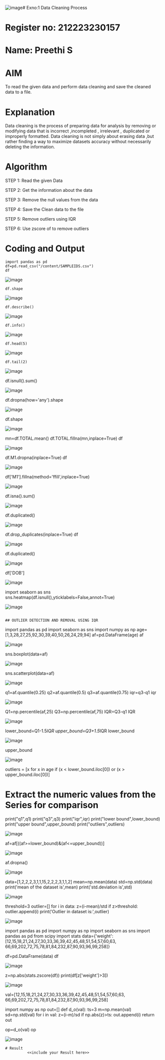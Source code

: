 ![image](https://github.com/user-attachments/assets/8d0ca1d8-cfef-44de-a8cc-d2e618b1c3fe)# Exno:1
Data Cleaning Process


# Register no: 212223230157


# Name: Preethi S

# AIM
To read the given data and perform data cleaning and save the cleaned data to a file.

# Explanation
Data cleaning is the process of preparing data for analysis by removing or modifying data that is incorrect ,incompleted , irrelevant , duplicated or improperly formatted. Data cleaning is not simply about erasing data ,but rather finding a way to maximize datasets accuracy without necessarily deleting the information.

# Algorithm
STEP 1: Read the given Data

STEP 2: Get the information about the data

STEP 3: Remove the null values from the data

STEP 4: Save the Clean data to the file

STEP 5: Remove outliers using IQR

STEP 6: Use zscore of to remove outliers

# Coding and Output
```
import pandas as pd
df=pd.read_csv("/content/SAMPLEIDS.csv")
df
```

![image](https://github.com/user-attachments/assets/f5a3704f-8be4-47b4-94e6-74183e8b82a3)

```
df.shape
```

![image](https://github.com/user-attachments/assets/a0e74b07-fd05-4d06-bd56-c364aeda11b1)

```
df.describe()
```

![image](https://github.com/user-attachments/assets/c78dcb8c-fe3d-4118-b014-dd2a2ffe497c)

```
df.info()
```

![image](https://github.com/user-attachments/assets/4083a6cd-b636-423d-aafe-6859762e4dbe)

```
df.head(5)
```

![image](https://github.com/user-attachments/assets/cd595796-06ec-4a1b-97dd-438b231dc836)

```
df.tail(2)
```

![image](https://github.com/user-attachments/assets/6d1bbec6-4035-475c-ada8-9dec854f9c47)

df.isnull().sum()

![image](https://github.com/user-attachments/assets/f9b2d67e-def0-4208-9d31-cf6425ab8c78)

df.dropna(how='any').shape

![image](https://github.com/user-attachments/assets/2a1e31de-ae0d-4cbd-be39-0ef538e2b8d8)

df.shape

![image](https://github.com/user-attachments/assets/580a729d-c52e-4b03-8d35-29bba75c71b2)

mn=df.TOTAL.mean()
df.TOTAL.fillna(mn,inplace=True)
df

![image](https://github.com/user-attachments/assets/98ebfc5a-5115-471d-8566-c3457f32abf4)

df.M1.dropna(inplace=True)
df

![image](https://github.com/user-attachments/assets/5d7dbc0a-23db-49b7-8bd6-b7d39ba5e2f0)

df['M1'].fillna(method='ffill',inplace=True)

![image](https://github.com/user-attachments/assets/f51ada99-abf7-4ec6-8810-dc1f14238ef8)

df.isna().sum()

![image](https://github.com/user-attachments/assets/2f1d5c87-5aa4-4421-bda1-2fdcdbe99296)

df.duplicated()

![image](https://github.com/user-attachments/assets/1574a3da-9712-47bf-9eb4-d98574794265)

df.drop_duplicates(inplace=True)
df

![image](https://github.com/user-attachments/assets/a8c25291-bc08-4cdd-bc49-cd78ee949de4)

df.duplicated()

![image](https://github.com/user-attachments/assets/45560c5d-6318-4b18-ac30-9adfc46bf33b)

df['DOB']

![image](https://github.com/user-attachments/assets/53749277-aa6e-48b5-8f21-f90313925f7f)

import seaborn as sns
sns.heatmap(df.isnull(),yticklabels=False,annot=True)

![image](https://github.com/user-attachments/assets/c7a02c59-4bea-49b0-8c13-9d38068bf243)
```

## OUTLIER DETECTION AND REMOVAL USING IQR

```
import pandas as pd
import seaborn as sns
import numpy as np
age=[1,3,28,27,25,92,30,39,40,50,26,24,29,94]
af=pd.DataFrame(age)
af

![image](https://github.com/user-attachments/assets/6cc98289-5313-443d-ad28-f5d5528a418b)

sns.boxplot(data=af)

![image](https://github.com/user-attachments/assets/cab42321-0113-4981-a950-343e5004eb05)

sns.scatterplot(data=af)

![image](https://github.com/user-attachments/assets/e88eed17-0127-4fe1-bf6b-f3fd2228fa7a)

q1=af.quantile(0.25)
q2=af.quantile(0.5)
q3=af.quantile(0.75)
iqr=q3-q1
iqr

![image](https://github.com/user-attachments/assets/33f4d320-9deb-401c-bf91-9088cb0b6954)

Q1=np.percentile(af,25)
Q3=np.percentile(af,75)
IQR=Q3-q1
IQR

![image](https://github.com/user-attachments/assets/75bb9972-b0c8-43cd-9a65-e8e453a85c05)

lower_bound=Q1-1.5*IQR
upper_bound=Q3+1.5*IQR
lower_bound

![image](https://github.com/user-attachments/assets/012e8e5a-c5ae-422f-8f3c-a365c3862c5c)

upper_bound

![image](https://github.com/user-attachments/assets/b4b88613-b463-4660-b9af-6923afc3a2dd)

outliers = [x for x in age if (x < lower_bound.iloc[0]) or (x > upper_bound.iloc[0])]
# Extract the numeric values from the Series for comparison
print("q1",q1)
print("q3",q3)
print("iqr",iqr)
print("lower bound",lower_bound)
print("upper bound",upper_bound)
print("outliers",outliers)

![image](https://github.com/user-attachments/assets/0e72353b-946b-43c1-b97c-8c7f0e7217c2)

af=af[((af>=lower_bound)&(af<=upper_bound))]

![image](https://github.com/user-attachments/assets/1ae62e2c-4afb-4df5-8f69-5d848138532d)

af.dropna()

![image](https://github.com/user-attachments/assets/88a0da36-4eda-4761-8900-1203e947b67a)

data=[1,2,2,2,3,1,1,15,2,2,2,3,1,1,2]
mean=np.mean(data)
std=np.std(data)
print('mean of the dataset is',mean)
print('std.deviation is',std)

![image](https://github.com/user-attachments/assets/1c9e18af-4fad-46c9-bad2-2599d9adbff4)

threshold=3
outlier=[]
for i in data:
  z=(i-mean)/std
  if z>threshold:
    outlier.append(i)
    print('Outlier in dataset is:',outlier)

![image](https://github.com/user-attachments/assets/d1a5be38-760e-4f83-bc84-d81b7f6a9100)

import pandas as pd
import numpy as np
import seaborn as sns
import pandas as pd
from scipy import stats
data={'weight':[12,15,18,21,24,27,30,33,36,39,42,45,48,51,54,57,60,63,
                66,69,202,72,75,78,81,84,232,87,90,93,96,99,258]}

df=pd.DataFrame(data)
df

![image](https://github.com/user-attachments/assets/58ce13c2-496e-4df3-93eb-28ad3590c69c)

z=np.abs(stats.zscore(df))
print(df[z['weight']>3])

![image](https://github.com/user-attachments/assets/300fa3d3-7239-4bfe-8981-2634e7885a5f)

val=[12,15,18,21,24,27,30,33,36,39,42,45,48,51,54,57,60,63,
                66,69,202,72,75,78,81,84,232,87,90,93,96,99,258]

import numpy as np
out=[]
def d_o(val):
  ts=3
  m=np.mean(val)
  sd=np.std(val)
  for i in val:
    z=(i-m)/sd
    if np.abs(z)>ts:
      out.append(i)
  return out

op=d_o(val)
op

![image](https://github.com/user-attachments/assets/92c6a893-04a6-4e65-898c-d0d52386dffa)














































































```
# Result
          <<include your Result here>>

